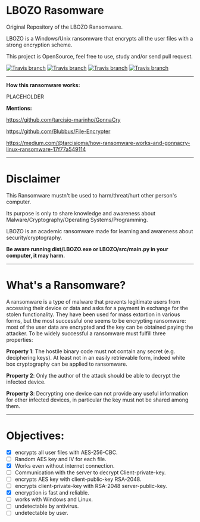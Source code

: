 # LBOZO Rasomware

Original Repository of the LBOZO Ransomware.

LBOZO is a Windows/Unix ransomware that encrypts all the user files with a strong encryption scheme.

This project is OpenSource, feel free to use, study and/or send pull request.


[![Travis branch](https://img.shields.io/travis/rust-lang/rust/master.svg)](https://github.com/Frikallo/LBOZO)
[![Travis branch](https://img.shields.io/cran/l/devtools.svg)](https://github.com/Frikallo/LBOZO/blob/master/LICENSE)
[![Travis branch](https://img.shields.io/badge/made%20with-%3C3-red.svg)](https://github.com/Frikallo/LBOZO)
[![Travis branch](https://img.shields.io/github/stars/Frikallo/LBOZO.svg)](https://github.com/Frikallo/LBOZO/stargazers)
    
-------------

**How this ransomware works:**

PLACEHOLDER
    

**Mentions:**

https://github.com/tarcisio-marinho/GonnaCry

https://github.com/Blubbus/File-Encrypter

https://medium.com/@tarcisioma/how-ransomware-works-and-gonnacry-linux-ransomware-17f77a549114

-------------

# Disclaimer

This Ransomware mustn't be used to harm/threat/hurt other person's computer.

Its purpose is only to share knowledge and awareness about Malware/Cryptography/Operating Systems/Programming.

LBOZO is an academic ransomware made for learning and awareness about security/cryptography.

**Be aware running dist/LBOZO.exe or LBOZO/src/main.py in your computer, it may harm.**

-------------

# What's a Ransomware?

A ransomware is a type of malware that prevents legitimate users from accessing
their device or data and asks for a payment in exchange for the stolen functionality.
They have been used for mass extortion in various forms, but the
most successful one seems to be encrypting ransomware: most of the user data are
encrypted and the key can be obtained paying the attacker.
To be widely successful a ransomware must fulfill three properties:

**Property 1**: The hostile binary code must not contain any secret (e.g. deciphering
keys). At least not in an easily retrievable form, indeed white box cryptography
can be applied to ransomware.

**Property 2**: Only the author of the attack should be able to decrypt the
infected device.

**Property 3**: Decrypting one device can not provide any useful information
for other infected devices, in particular the key must not be shared among them.

-------------

# Objectives:

- [x] encrypts all user files with AES-256-CBC.
- [ ] Random AES key and IV for each file.
- [x] Works even without internet connection.
- [ ] Communication with the server to decrypt Client-private-key.
- [ ] encrypts AES key with client-public-key RSA-2048.
- [ ] encrypts client-private-key with RSA-2048 server-public-key.
- [x] encryption is fast and reliable.
- [ ] works with Windows and Linux.
- [ ] undetectable by antivirus.
- [ ] undetectable by user.